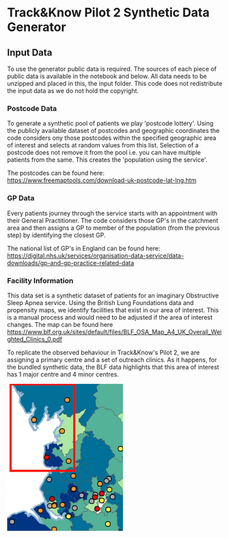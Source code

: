 # Track&Know Pilot 2 Synthetic Data Generator

## Input Data

To use the generator public data is required. The sources of each piece of public data is available in the notebook and below. All data needs to be unzipped and placed in this, the input folder. This code does not redistribute the input data as we do not hold the copyright.

### Postcode Data

To generate a synthetic pool of patients we play 'postcode lottery'. Using the publicly available dataset of postcodes and geographic coordinates the code considers ony those postcodes within the specified geographic area of interest and selects at random values from this list. Selection of a postcode does not remove it from the pool i.e. you can have multiple patients from the same. This creates the 'population using the service'.

The postcodes can be found here: https://www.freemaptools.com/download-uk-postcode-lat-lng.htm

### GP Data

Every patients journey through the service starts with an appointment with their General Practitioner. The code considers those GP's in the catchment area and then assigns a GP to member of the population (from the previous step) by identifying the closest GP.

The national list of GP's in England can be found here: https://digital.nhs.uk/services/organisation-data-service/data-downloads/gp-and-gp-practice-related-data

### Facility Information

This data set is a synthetic dataset of patients for an imaginary Obstructive Sleep Apnea service. Using the British Lung Foundations data and propensity maps, we identify facilities that exist in our area of interest. This is a manual process and would need to be adjusted if the area of interest changes. The map can be found here https://www.blf.org.uk/sites/default/files/BLF_OSA_Map_A4_UK_Overall_Weighted_Clinics_0.pdf

To replicate the observed behaviour in Track&Know's Pilot 2, we are assigning a primary centre and a set of outreach clinics. As it happens, for the bundled synthetic data, the BLF data highlights that this area of interest has 1 major centre and 4 minor centres.

!["Facilities in area of interest"](../imgs/facilities.png "BLF Map") 
